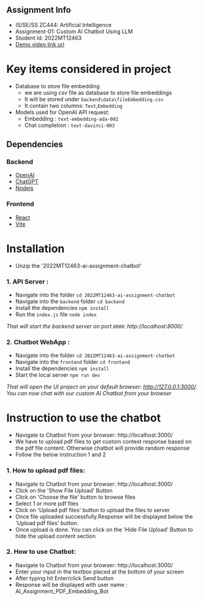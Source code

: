 ## Assignment Info
* IS/SE/SS ZC444: Artificial Intelligence
* Assignment-01: Custom AI Chatbot Using LLM
* Student Id: 2022MT12463
* [Demo video link url](<drive link will be updated here>) 

# Key items considered in project
* Database to store file embedding
    * we are using csv file as database to store file embeddings
    * It will be stored under `backend\data\fileEmbedding.csv`
    * It contain two columns: `Text`,`Embedding`
* Models used for OpenAI API request:
    * Embedding : `text-embedding-ada-002`
    * Chat completion : `text-davinci-003`

## Dependencies
### Backend
* [OpenAI](https://openai.com/)
* [ChatGPT](https://platform.openai.com/)
* [Nodejs](https://nodejs.org/en)

### Frontend
* [React](https://react.dev/)
* [Vite](https://vitejs.dev/)

# Installation
* Unzip the '2022MT12463-ai-assignment-chatbot'
### 1. API Server :
* Navigate into the folder `cd 2022MT12463-ai-assignment-chatbot`
* Navigate into the `backend` folder `cd backend`
* Install the dependencies ``npm install``
* Run the `index.js` file `node index`

*That will start the backend server on port `8000`: http://localhost:8000/*
### 2. Chatbot WebApp :
* Navigate into the folder `cd 2022MT12463-ai-assignment-chatbot`
* Navigate into the `frontend` folder `cd frontend`
* Install the dependencies ``npm install``
* Start the local server ``npm run dev``

*That will open the UI project on your default browser: http://127.0.0.1:3000/. You can now chat with our custom AI Chatbot from your browser*


# Instruction to use the chatbot
* Navigate to Chatbot from your browser: http://localhost:3000/
* We have to upload pdf files to get custom context response based on the pdf file content. Otherwise chatbot will provide random response
* Follow the below instruction 1 and 2

### 1. How to upload pdf files:
* Navigate to Chatbot from your browser: http://localhost:3000/
* Click on the 'Show File Upload' Button
* Click on 'Choose the file' button to browse files
* Select 1 or more pdf files
* Click on 'Upload pdf files' button to upload the files to server
* Once file uploaded successfully.Response will be displayed below the 'Upload pdf files' button.
* Once upload is done. You can click on the 'Hide File Upload' Button to hide the upload content section

### 2. How to use Chatbot:
* Navigate to Chatbot from your browser: http://localhost:3000/
* Enter your input in the textbox placed at the bottom of your screen
* After typing hit Enter/click Send button
* Response will be displayed with user name : AI_Assignment_PDF_Embedding_Bot


